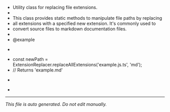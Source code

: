 * Utility class for replacing file extensions.
 * 
 * This class provides static methods to manipulate file paths by replacing
 * all extensions with a specified new extension. It's commonly used to
 * convert source files to markdown documentation files.
 * 
 * @example
 * ```typescript
 * const newPath = ExtensionReplacer.replaceAllExtensions('example.js.ts', 'md');
 * // Returns 'example.md'
 * ```
 *

---

*This file is auto generated. Do not edit manually.*